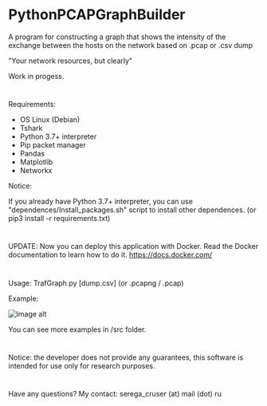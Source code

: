 # PythonPCAPGraphBuilder
A program for constructing a graph that shows the intensity of the exchange between the hosts on the network based on .pcap or .csv dump

"Your network resources, but clearly"

Work in progess.
#
Requirements:

- OS Linux (Debian)
- Tshark
- Python 3.7+ interpreter
- Pip packet manager 
- Pandas
- Matplotlib
- Networkx 

Notice: 

If you already have Python 3.7+ interpreter, you can use  "dependences/Install_packages.sh" script to install other dependences. 
(or pip3 install -r requirements.txt)

#

UPDATE:
Now you can deploy this application with Docker. Read the Docker documentation to learn how to do it. https://docs.docker.com/

#
Usage: TrafGraph.py [dump.csv] (or .pcapng / .pcap)


Example:


![Image alt](https://github.com/SeregaDeveloper/PythonPCAPGraphBuilder/blob/master/src/graph.png)


You can see more examples in /src folder.
#
Notice: the developer does not provide any guarantees, this software is intended for use only for research purposes.
#
Have any questions? My contact: serega_cruser (at) mail (dot) ru
#
